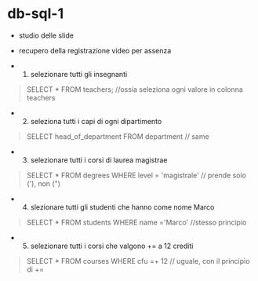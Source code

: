 # db-sql-1

- studio delle slide
- recupero della registrazione video per assenza

- 1) selezionare tutti gli insegnanti
> SELECT * FROM teachers; //ossia seleziona ogni valore in colonna teachers

- 2) seleziona tutti i capi di ogni dipartimento
> SELECT head_of_department FROM department // same

- 3) selezionare tutti i corsi di laurea magistrae
> SELECT * FROM degrees WHERE level = 'magistrale'  // prende solo ('), non (")

- 4) slezionare tutti gli studenti che hanno come nome Marco
> SELECT * FROM students WHERE name ='Marco' //stesso principio

- 5) selezionare tutti i corsi che valgono += a 12 crediti
> SELECT * FROM courses WHERE cfu =+ 12 // uguale, con il principio di +=
